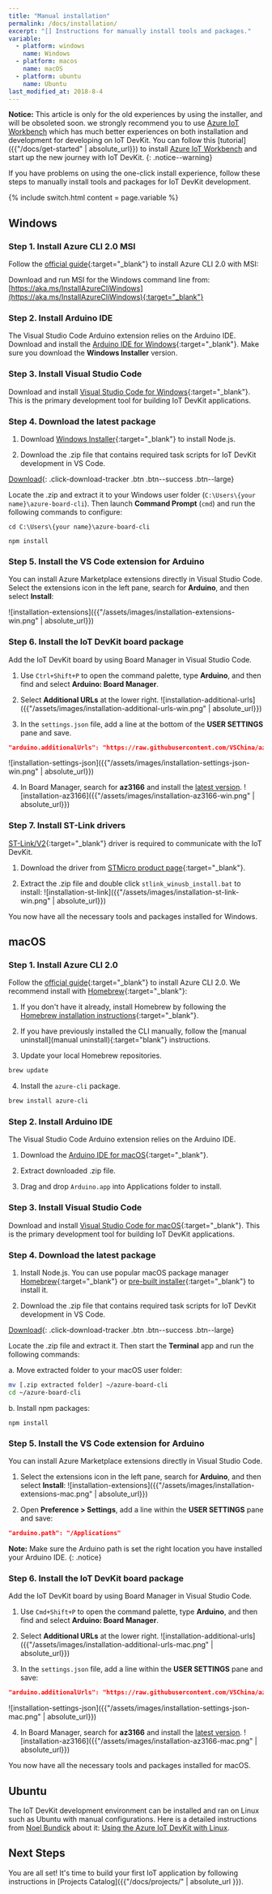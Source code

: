 ```yaml
---
title: "Manual installation"
permalink: /docs/installation/
excerpt: "[] Instructions for manually install tools and packages."
variable:
  - platform: windows
    name: Windows
  - platform: macos
    name: macOS
  - platform: ubuntu
    name: Ubuntu
last_modified_at: 2018-8-4
---
```


**Notice:** This article is only for the old experiences by using the installer, and will be obsoleted soon.
we strongly recommend you to use [Azure IoT Workbench](https://aka.ms/iot-workbench) which has much better experiences on both installation and development for developing on IoT DevKit.
You can follow this [tutorial]({{"/docs/get-started" | absolute_url}}) to install [Azure IoT Workbench](https://aka.ms/iot-workbench) and start up the new journey with IoT DevKit. 
{: .notice--warning}

If you have problems on using the one-click install experience, follow these  steps to manually install tools and packages for IoT DevKit development. 

{% include switch.html content = page.variable %}

## Windows

### Step 1. Install Azure CLI 2.0 MSI

Follow the [official guide](https://docs.microsoft.com/en-us/cli/azure/install-azure-cli#windows){:target="_blank"} to install Azure CLI 2.0 with MSI:

Download and run MSI for the Windows command line from: [https://aka.ms/InstallAzureCliWindows](https://aka.ms/InstallAzureCliWindows){:target="_blank"}

### Step 2. Install Arduino IDE

The Visual Studio Code Arduino extension relies on the Arduino IDE. Download and install the [Arduino IDE for Windows](https://www.arduino.cc/en/Main/Software){:target="_blank"}. Make sure you download the **Windows Installer** version.

### Step 3. Install Visual Studio Code

Download and install [Visual Studio Code for Windows](https://code.visualstudio.com/){:target="_blank"}. This is the primary development tool for building IoT DevKit applications.

### Step 4. Download the latest package

1. Download [Windows Installer](https://nodejs.org/en/download/){:target="_blank"} to install Node.js.

2. Download the .zip file that contains required task scripts for IoT DevKit development in VS Code.

  [<i class='fa fa-download'></i> Download](https://aka.ms/devkit/prod/installpackage/tasks/latest){: .click-download-tracker .btn .btn--success .btn--large}

  Locate the .zip and extract it to your Windows user folder (`C:\Users\{your name}\azure-board-cli`). Then launch **Command Prompt** (`cmd`) and run the following commands to configure:

  ```
  cd C:\Users\{your name}\azure-board-cli

  npm install
  ```

### Step 5. Install the VS Code extension for Arduino

You can install Azure Marketplace extensions directly in Visual Studio Code. Select the extensions icon in the left pane, search for **Arduino**, and then select **Install**:

![installation-extensions]({{"/assets/images/installation-extensions-win.png" | absolute_url}})

### Step 6. Install the IoT DevKit board package

Add the IoT DevKit board by using Board Manager in Visual Studio Code.

1. Use `Ctrl+Shift+P` to open the command palette, type **Arduino**, and then find and select **Arduino: Board Manager**.

2. Select **Additional URLs** at the lower right.
 ![installation-additional-urls]({{"/assets/images/installation-additional-urls-win.png" | absolute_url}})

3. In the `settings.json` file, add a line at the bottom of the **USER SETTINGS** pane and save.
 ```json
 "arduino.additionalUrls": "https://raw.githubusercontent.com/VSChina/azureiotdevkit_tools/master/package_azureboard_index.json"
 ```
 ![installation-settings-json]({{"/assets/images/installation-settings-json-win.png" | absolute_url}})

4. In Board Manager, search for **az3166** and install the [latest version](https://github.com/microsoft/devkit-sdk/releases/).
 ![installation-az3166]({{"/assets/images/installation-az3166-win.png" | absolute_url}})

### Step 7. Install ST-Link drivers

[ST-Link/V2](http://www.st.com/en/development-tools/st-link-v2.html){:target="_blank"} driver is required to communicate with the IoT DevKit. 

1. Download the driver from [STMicro product page](http://www.st.com/en/embedded-software/stsw-link009.html){:target="_blank"}.

2. Extract the .zip file and double click `stlink_winusb_install.bat` to install:
 ![installation-st-link]({{"/assets/images/installation-st-link-win.png" | absolute_url}})

You now have all the necessary tools and packages installed for Windows.

## macOS

### Step 1. Install Azure CLI 2.0

Follow the [official guide](https://docs.microsoft.com/en-us/cli/azure/install-azure-cli#macos){:target="_blank"} to install Azure CLI 2.0. We recommend install with [Homebrew](https://brew.sh/){:target="_blank"}:

1. If you don't have it already, install Homebrew by following the [Homebrew installation instructions](https://docs.brew.sh/Installation.html){:target="_blank"}.

2. If you have previously installed the CLI manually, follow the [manual uninstall](manual uninstall){:target="blank"} instructions.

3. Update your local Homebrew repositories.
  ```bash
  brew update
  ```

4. Install the `azure-cli` package.
  ```bash
  brew install azure-cli
  ```

### Step 2. Install Arduino IDE

The Visual Studio Code Arduino extension relies on the Arduino IDE.

1. Download the [Arduino IDE for macOS](https://www.arduino.cc/en/Main/Software){:target="_blank"}.

2. Extract downloaded .zip file.

3. Drag and drop `Arduino.app` into Applications folder to install.

### Step 3. Install Visual Studio Code

Download and install [Visual Studio Code for macOS](https://code.visualstudio.com/){:target="_blank"}. This is the primary development tool for building IoT DevKit applications.

### Step 4. Download the latest package

1. Install Node.js. You can use popular macOS package manager [Homebrew](https://brew.sh/){:target="_blank"} or [pre-built installer](https://nodejs.org/en/download/){:target="_blank"} to install it.

2. Download the .zip file that contains required task scripts for IoT DevKit development in VS Code.

  [<i class='fa fa-download'></i> Download](https://aka.ms/devkit/prod/installpackage/mac/latest){: .click-download-tracker .btn .btn--success .btn--large}

  Locate the .zip file and extract it. Then start the **Terminal** app and run the following commands:

  a. Move extracted folder to your macOS user folder:
  ```bash
  mv [.zip extracted folder] ~/azure-board-cli
  cd ~/azure-board-cli
  ```

  b. Install npm packages:
  ```
  npm install
  ```

### Step 5. Install the VS Code extension for Arduino

You can install Azure Marketplace extensions directly in Visual Studio Code.

1. Select the extensions icon in the left pane, search for **Arduino**, and then select **Install**:
    ![installation-extensions]({{"/assets/images/installation-extensions-mac.png" | absolute_url}})

2. Open **Preference > Settings**, add a line within the **USER SETTINGS** pane and save:
  ```json
  "arduino.path": "/Applications"
  ```

  **Note:** Make sure the Arduino path is set the right location you have installed your Arduino IDE.
  {: .notice}

### Step 6. Install the IoT DevKit board package

Add the IoT DevKit board by using Board Manager in Visual Studio Code.

1. Use `Cmd+Shift+P` to open the command palette, type **Arduino**, and then find and select **Arduino: Board Manager**.

2. Select **Additional URLs** at the lower right.
 ![installation-additional-urls]({{"/assets/images/installation-additional-urls-mac.png" | absolute_url}})

3. In the `settings.json` file, add a line within the **USER SETTINGS** pane and save:
 ```json
 "arduino.additionalUrls": "https://raw.githubusercontent.com/VSChina/azureiotdevkit_tools/master/package_azureboard_index.json"
 ```
 ![installation-settings-json]({{"/assets/images/installation-settings-json-mac.png" | absolute_url}})

4. In Board Manager, search for **az3166** and install the [latest version](https://github.com/microsoft/devkit-sdk/releases/).
 ![installation-az3166]({{"/assets/images/installation-az3166-mac.png" | absolute_url}})

You now have all the necessary tools and packages installed for macOS.

## Ubuntu

The IoT DevKit development environment can be installed and ran on Linux such as Ubuntu with manual configurations. Here is a detailed instructions from [Noel Bundick](https://twitter.com/acanthamoeba) about it: [Using the Azure IoT DevKit with Linux](https://www.noelbundick.com/2018/01/28/Using-the-Azure-IoT-DevKit-with-Linux/).

## Next Steps

You are all set! It's time to build your first IoT application by following instructions in [Projects Catalog]({{"/docs/projects/" | absolute_url }}).
